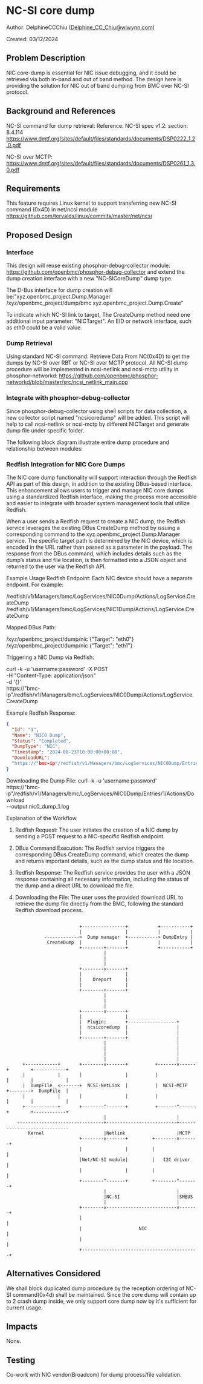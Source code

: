 # NC-SI core dump

Author: DelphineCCChiu (<Delphine_CC_Chiu@wiwynn.com>)

Created: 03/12/2024

## Problem Description

NIC core-dump is essential for NIC issue debugging, and it could be retrieved
via both in-band and out of band method. The design here is providing the
solution for NIC out of band dumping from BMC over NC-SI protocol.

## Background and References

NC-SI command for dump retrieval: Reference: NC-SI spec v1.2: section: 8.4.114
<https://www.dmtf.org/sites/default/files/standards/documents/DSP0222_1.2.0.pdf>

NC-SI over MCTP:
<https://www.dmtf.org/sites/default/files/standards/documents/DSP0261_1.3.0.pdf>

## Requirements

This feature requires Linux kernel to support transferring new NC-SI command
(0x4D) in net/ncsi module
<https://github.com/torvalds/linux/commits/master/net/ncsi>

## Proposed Design

### Interface

This design will reuse existing phosphor-debug-collector module:
<https://github.com/openbmc/phosphor-debug-collector> and extend the dump
creation interface with a new "NC-SICoreDump" dump type.

The D-Bus interface for dump creation will be:"xyz.openbmc_project.Dump.Manager
/xyz/openbmc_project/dump/bmc xyz.openbmc_project.Dump.Create"

To indicate which NC-SI link to target, The CreateDump method need one
additional input parameter: "NICTarget". An EID or network interface, such as
eth0 could be a valid value.

### Dump Retrieval

Using standard NC-SI command: Retrieve Data From NC(0x4D) to get the dumps by
NC-SI over RBT or NC-SI over MCTP protocol. All NC-SI dump procedure will be
implemented in ncsi-netlink and ncsi-mctp utility in phosphor-networkd:
<https://github.com/openbmc/phosphor-networkd/blob/master/src/ncsi_netlink_main.cpp>

### Integrate with phosphor-debug-collector

Since phosphor-debug-collector using shell scripts for data collection, a new
collector script named "ncsicoredump" will be added. This script will help to
call ncsi-netlink or ncsi-mctp by different NICTarget and generate dump file
under specific folder.

The following block diagram illustrate entire dump procedure and relationship
between modules:

### Redfish Integration for NIC Core Dumps

The NIC core dump functionality will support interaction through the Redfish API as part of 
this design, in addition to the existing DBus-based interface. This enhancement allows
users to trigger and manage NIC core dumps using a standardized Redfish
interface, making the process more accessible and easier to integrate with
broader system management tools that utilize Redfish.

When a user sends a Redfish request to create a NIC dump, the Redfish service
leverages the existing DBus CreateDump method by issuing a corresponding command
to the xyz.openbmc_project.Dump.Manager service. The specific target path is
determined by the NIC device, which is encoded in the URL rather than passed as
a parameter in the payload. The response from the DBus command, which includes
details such as the dump’s status and file location, is then formatted into a
JSON object and returned to the user via the Redfish API.

Example Usage Redfish Endpoint: Each NIC device should have a separate endpoint.
For example:

/redfish/v1/Managers/bmc/LogServices/NIC0Dump/Actions/LogService.CreateDump
/redfish/v1/Managers/bmc/LogServices/NIC1Dump/Actions/LogService.CreateDump

Mapped DBus Path:

/xyz/openbmc_project/dump/nic {"Target": "eth0"}
/xyz/openbmc_project/dump/nic {"Target": "eth1"}

Triggering a NIC Dump via Redfish:

curl -k -u 'username:password' -X POST \
-H "Content-Type: application/json" \
-d '{}' \
https://"bmc-ip"/redfish/v1/Managers/bmc/LogServices/NIC0Dump/Actions/LogService.CreateDump

Example Redfish Response:

```json
{
  "Id": "1",
  "Name": "NIC0 Dump",
  "Status": "Completed",
  "DumpType": "NIC",
  "Timestamp": "2024-08-23T10:00:00+00:00",
  "DownloadURL":
  "https://"bmc-ip"/redfish/v1/Managers/bmc/LogServices/NIC0Dump/Entries/1/Actions/Download"
}
```

Downloading the Dump File: curl -k -u 'username:password' \
https://"bmc-ip"/redfish/v1/Managers/bmc/LogServices/NIC0Dump/Entries/1/Actions/Download \
--output
nic0_dump_1.log

Explanation of the Workflow

1. Redfish Request: The user initiates the creation of a NIC dump by sending a
   POST request to a NIC-specific Redfish endpoint.

2. DBus Command Execution: The Redfish service triggers the corresponding DBus
   CreateDump command, which creates the dump and returns important details,
   such as the dump status and file location.

3. Redfish Response: The Redfish service provides the user with a JSON response
   containing all necessary information, including the status of the dump and a
   direct URL to download the file.

4. Downloading the File: The user uses the provided download URL to retrieve the
   dump file directly from the BMC, following the standard Redfish download
   process.

```text

                           +----------------+           +-----------+
                           |                |           |           |
              ------------->  Dump manager  +-----------> DumpEntry |
               CreateDump  |                |           |           |
                           +--------+-------+           +-----------+
                                    |
                                    |
                                    |
                           +--------v-------+
                           |                |
                           |    Dreport     |
                           |                |
                           +--------+-------+
                                    |
                                    |
                                    |
                           +--------v-------+
                           |                |
                           |  Plugin:       +------------------+
                           |  ncsicoredump  |                  |
                           |                |                  |
                           +--------+-------+                  |
                                    |                          |
                                    |                          |
                                    |                          |
                                    |                          |
      +------------+       +--------v-------+          +-------v------+        +------------+
      |            |       |                |          |              |        |            |
      |  DumpFile  <-------+  NCSI-NetLink  |          |  NCSI-MCTP   +-------->  DumpFile  |
      |            |       |                |          |              |        |            |
      +------------+       +--------^-------+          +-------^------+        +------------+
                                    |                          |
    --------------------------------+--------------------------+-----------------------------
        Kernel                      |Netlink                   |MCTP
                           +--------v-------+         +--------v-------+
                           |                |         |                |
                           |Net/NC-SI module|         |   I2C driver   |
                           |                |         |                |
                           +--------^-------+         +--------^-------+
                                    |                          |
                                    |NC-SI                     |SMBUS
                                    |                          |
                           +--------v--------------------------v-------+
                           |                                           |
                           |                     NIC                   |
                           |                                           |
                           +-------------------------------------------+

```

## Alternatives Considered

We shall block duplicated dump procedure by the reception ordering of NC-SI
command(0x4d) shall be maintained. Since the core dump will contain up to 2
crash dump inside, we only support core dump now by it's sufficient for current
usage.

## Impacts

None.

## Testing

Co-work with NIC vendor(Broadcom) for dump process/file validation.
